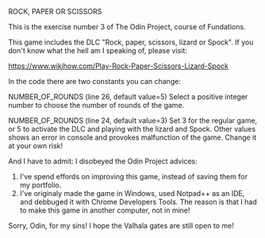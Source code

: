 ROCK, PAPER OR SCISSORS

This is the exercise number 3 of The Odin Project, course of Fundations.

This game includes the DLC "Rock, paper, scissors, lizard or Spock".
If you don't know what the hell am I speaking of, please visit:

https://www.wikihow.com/Play-Rock-Paper-Scissors-Lizard-Spock

In the code there are two constants you can change:

NUMBER_OF_ROUNDS (line 26, default value=5)
   Select a positive integer number to choose the number of rounds of the game.
   
NUMBER_OF_ROUNDS (line 24, default value=3)
	Set 3 for the regular game, or 5 to activate the DLC and playing with the lizard and Spock.
	Other values shows an error in console and provokes malfunction of the game. 
	Change it at your own risk!
	
	
And I have to admit: I disobeyed the Odin Project advices:
1) I've spend effords on improving this game, instead of saving them for my portfolio.
2) I've originaly made the game in Windows, used Notpad++ as an IDE, and debbuged it with Chrome Developers Tools. The reason is that I had to make this game in another computer, not in mine!

Sorry, Odin, for my sins! I hope the Valhala gates are still open to me!
